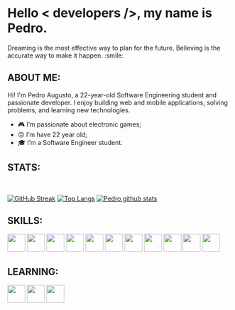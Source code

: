 <!-- <p align="center">
    <img width="722" src="https://cdn.discordapp.com/attachments/917183221375049728/945738819527909386/background.png">
</p> -->

<h1> Hello < developers />, my name is Pedro. </h1>
    <p align='center'>
</p>

<div size='20px'>Dreaming is the most effective way to plan for the future. Believing is the accurate way to make it happen. :smile: 
</div>

<h2> ABOUT ME:</h2>
<p>Hi! I'm Pedro Augusto, a 22-year-old Software Engineering student and passionate developer.
I enjoy building web and mobile applications, solving problems, and learning new technologies.</p>

- 🎮 I’m passionate about electronic games;<br>
- 🙃 I’m have 22 year old;<br>
- 🎓 I’m a Software Engineer student.<br>

<h2>STATS:</h2>
</br>

[![GitHub Streak](https://github-readme-streak-stats.herokuapp.com?user=pdro1409&theme=aura&date_format=j%20M%5B%20Y%5D&card_width=1124&exclude_days=Sun%2CSat&border_radius=8&border=1E2228)](https://github.com/pdro1409)
[![Top Langs](https://github-readme-stats.vercel.app/api/top-langs/?username=pdro1409&layout=compact&theme=aura&card_width=1124&border_radius=8&border_color=1E2228)](https://github.com/pdro1409)
[![Pedro github stats](https://github-readme-stats-mu-red-43.vercel.app/api?username=pdro1409&count_private=true&show_icons=true&theme=aura&card_width=1124&border_radius=8&border_color=1E2228&custom_title=STATS)](https://github.com/pdro1409)

<h2> SKILLS: </h2>
<a href='https://github.com/pdro1409'><img width ='40px' src='https://cdn.jsdelivr.net/gh/devicons/devicon/icons/html5/html5-plain.svg'></a>
<a href='https://github.com/pdro1409'><img width ='40px' src ='https://cdn.jsdelivr.net/gh/devicons/devicon/icons/css3/css3-plain.svg'></a>
<a href='https://github.com/pdro1409'><img width ='40px' src ='https://cdn.jsdelivr.net/gh/devicons/devicon/icons/javascript/javascript-plain.svg'></a>
<a href='https://github.com/pdro1409'><img width ='40px' src ='https://cdn.jsdelivr.net/gh/devicons/devicon/icons/nodejs/nodejs-plain.svg'></a>
<a href='https://github.com/pdro1409'><img width ='40px' src ='https://cdn.jsdelivr.net/gh/devicons/devicon/icons/typescript/typescript-plain.svg'></a>
<a href='https://github.com/pdro1409'><img width ='40px' src ='https://cdn.jsdelivr.net/gh/devicons/devicon/icons/react/react-original.svg'></a>
<a href='https://github.com/pdro1409'><img width ='40px' src ='https://cdn.jsdelivr.net/gh/devicons/devicon@latest/icons/nextjs/nextjs-original.svg'></a>
<a href='https://github.com/pdro1409'><img width='40px' src='https://cdn.jsdelivr.net/gh/devicons/devicon@latest/icons/lua/lua-original.svg'></a>
<a href='https://github.com/pdro1409'><img width='40px' src='https://cdn.jsdelivr.net/gh/devicons/devicon@latest/icons/mysql/mysql-original-wordmark.svg'></a>
<a href='https://github.com/pdro1409'><img width='40px' src='https://cdn.jsdelivr.net/gh/devicons/devicon/icons/git/git-plain.svg'></a>
<a href='https://github.com/pdro1409'><img width='40px' src='https://cdn.jsdelivr.net/gh/devicons/devicon/icons/github/github-original.svg'></a>


<h2> LEARNING: </h2>
<a href='https://github.com/pdro1409'><img width='40px' src="https://cdn.jsdelivr.net/gh/devicons/devicon@latest/icons/flutter/flutter-original.svg" /></a>
<a href='https://github.com/pdro1409'><img width='40px' src="https://cdn.jsdelivr.net/gh/devicons/devicon@latest/icons/nestjs/nestjs-original-wordmark.svg" /></a>
<a href='https://github.com/pdro1409'><img width='40px' src="https://cdn.jsdelivr.net/gh/devicons/devicon@latest/icons/python/python-original.svg" /></a>
